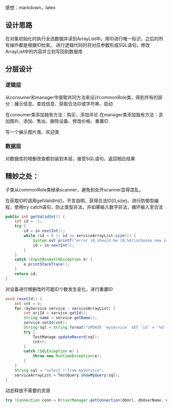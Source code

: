感想：markdown，latex

## 设计思路
在对象初始化时执行全选数据并读到ArrayList中。用ID进行唯一标识，之后的所有操作都是根据ID检索。
进行逻辑代码时将对应参数形成SQL语句，修改ArrayList中的内容并立刻写回到数据库

## 分层设计
### 逻辑层
从consumer和manager中提取共同方法来设计commonRole类，得到共有的部分：展示信息、查找信息、获取合法ID或字符串、启动

在consumer类添加独有方法：购买，添加评论
在manager类添加独有方法：添加图片、添加、售出、删除设备、修改价格、重置ID

写一个展示图片类、欢迎类

### 数据层
对数据库的增删改查都封装到本层，接受SQL语句，返回相应结果

## 精妙之处：
子类从commonRole类继承scanner，避免到处开scanner显得混乱。

在获取ID时调用getValidInt()，不言自明，获得合法ID[0,size)。进行防御型编程，使用try catch语句，防止类型非法，并如果输入数字非法，循环输入至合法
```java
public int getValidInt() {
    int id = -1;
    try {
        id = in.nextInt();
        while (id < 0 || id >= serviceArrayList.size()) {
            System.out.printf("error id,should be [0,%d)\nchoose new id\n", serviceArrayList.size());
            id = in.nextInt();
        }
    }
    catch (InputMismatchException e) {
        e.printStackTrace();
    }
    return id;
}
```


对设备进行增删改时可能ID个数发生变化，进行重置ID
```java
void resetId() {
    int cnt = 0;
    for (myService service : serviceArrayList) {
        int oriId = service.getId();
        String name = service.getName();
        service.setId(cnt);
        String sql = String.format("UPDATE `myservice` SET `id` = '%d' WHERE (`id` = '%d' and `name` = '%s');\n", cnt, oriId, name);
        try {
            TestManage.updateRecord(sql);
            cnt++;
        }
        catch (SQLException e) {
            throw new RuntimeException(e);
        }
    }
    String sql = "select * from myService";
    serviceArrayList = TestQuery.showMyQuery(sql);
}
```

动态释放不需要的资源
```java
try (Connection conn = DriverManager.getConnection(dbUrl, dbUserName, dbPassword);Statement stmt = conn.createStatement();ResultSet rs = stmt.executeQuery(sql))
```

